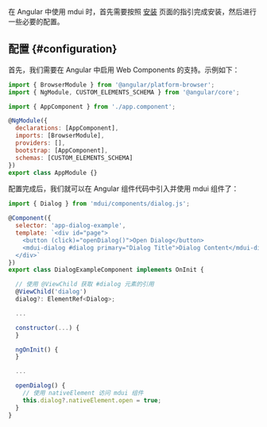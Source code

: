 在 Angular 中使用 mdui 时，首先需要按照 [安装](/zh-cn/docs/2/getting-started/installation#npm) 页面的指引完成安装，然后进行一些必要的配置。

## 配置 {#configuration}

首先，我们需要在 Angular 中启用 Web Components 的支持。示例如下：

```js
import { BrowserModule } from '@angular/platform-browser';
import { NgModule, CUSTOM_ELEMENTS_SCHEMA } from '@angular/core';

import { AppComponent } from './app.component';

@NgModule({
  declarations: [AppComponent],
  imports: [BrowserModule],
  providers: [],
  bootstrap: [AppComponent],
  schemas: [CUSTOM_ELEMENTS_SCHEMA]
})
export class AppModule {}
```

配置完成后，我们就可以在 Angular 组件代码中引入并使用 mdui 组件了：

```js
import { Dialog } from 'mdui/components/dialog.js';

@Component({
  selector: 'app-dialog-example',
  template: `<div id="page">
    <button (click)="openDialog()">Open Dialog</button>
    <mdui-dialog #dialog primary="Dialog Title">Dialog Content</mdui-dialog>
  </div>`
})
export class DialogExampleComponent implements OnInit {

  // 使用 @ViewChild 获取 #dialog 元素的引用
  @ViewChild('dialog')
  dialog?: ElementRef<Dialog>;

  ...

  constructor(...) {
  }

  ngOnInit() {
  }

  ...

  openDialog() {
    // 使用 nativeElement 访问 mdui 组件
    this.dialog?.nativeElement.open = true;
  }
}
```
